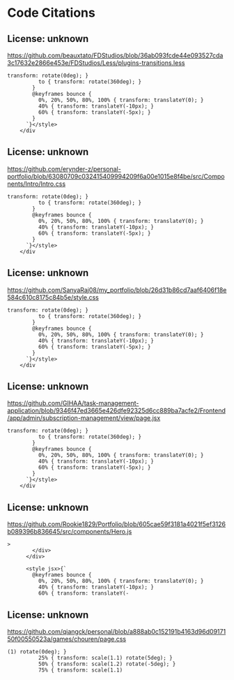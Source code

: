 # Code Citations

## License: unknown

<https://github.com/beauxtato/FDStudios/blob/36ab093fcde44e093527cda3c17632e2866e453e/FDStudios/Less/plugins-transitions.less>

```
transform: rotate(0deg); }
          to { transform: rotate(360deg); }
        }
        @keyframes bounce {
          0%, 20%, 50%, 80%, 100% { transform: translateY(0); }
          40% { transform: translateY(-10px); }
          60% { transform: translateY(-5px); }
        }
      `}</style>
    </div
```

## License: unknown

<https://github.com/erynder-z/personal-portfolio/blob/63080709c032415409994209f6a00e1015e8f4be/src/Components/Intro/Intro.css>

```
transform: rotate(0deg); }
          to { transform: rotate(360deg); }
        }
        @keyframes bounce {
          0%, 20%, 50%, 80%, 100% { transform: translateY(0); }
          40% { transform: translateY(-10px); }
          60% { transform: translateY(-5px); }
        }
      `}</style>
    </div
```

## License: unknown

<https://github.com/SanyaRaj08/my_portfolio/blob/26d31b86cd7aaf6406f18e584c610c8175c84b5e/style.css>

```
transform: rotate(0deg); }
          to { transform: rotate(360deg); }
        }
        @keyframes bounce {
          0%, 20%, 50%, 80%, 100% { transform: translateY(0); }
          40% { transform: translateY(-10px); }
          60% { transform: translateY(-5px); }
        }
      `}</style>
    </div
```

## License: unknown

<https://github.com/GIHAA/task-management-application/blob/9346f47ed3665e426dfe92325d6cc889ba7acfe2/Frontend/app/admin/subscription-management/view/page.jsx>

```
transform: rotate(0deg); }
          to { transform: rotate(360deg); }
        }
        @keyframes bounce {
          0%, 20%, 50%, 80%, 100% { transform: translateY(0); }
          40% { transform: translateY(-10px); }
          60% { transform: translateY(-5px); }
        }
      `}</style>
    </div
```

## License: unknown

<https://github.com/Rookie1829/Portfolio/blob/605cae59f3181a4021f5ef3126b089396b836645/src/components/Hero.js>

```
>
        </div>
      </div>

      <style jsx>{`
        @keyframes bounce {
          0%, 20%, 50%, 80%, 100% { transform: translateY(0); }
          40% { transform: translateY(-10px); }
          60% { transform: translateY(-
```

## License: unknown

<https://github.com/qiangck/personal/blob/a888ab0c152191b4163d96d0917150f00550523a/games/chouren/page.css>

```
(1) rotate(0deg); }
          25% { transform: scale(1.1) rotate(5deg); }
          50% { transform: scale(1.2) rotate(-5deg); }
          75% { transform: scale(1.1)
```
